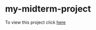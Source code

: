 # my-midterm-project

To view this project click [here](http://mhkeller.github.io/my-midterm-project)
